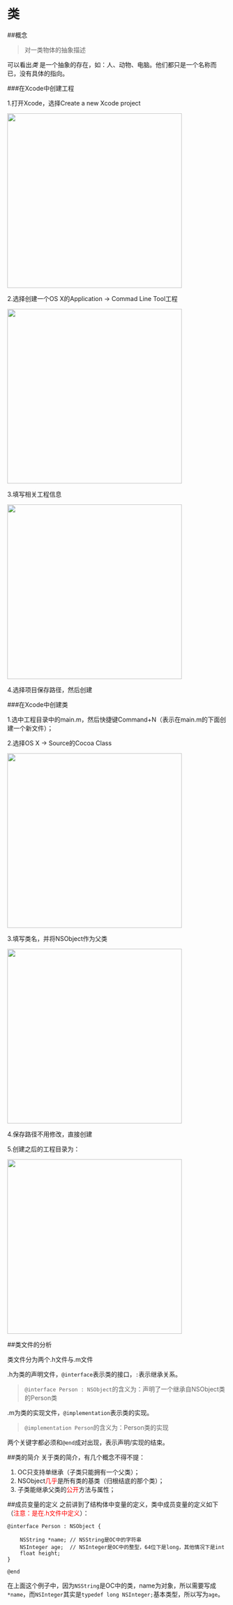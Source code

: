 # 类

##概念

> 对一类物体的抽象描述

可以看出*类* 是一个抽象的存在，如：人、动物、电脑。他们都只是一个名称而已，没有具体的指向。

###在Xcode中创建工程

1.打开Xcode，选择Create a new Xcode project

<image src="./images/class-1.png" width="400px" />

2.选择创建一个OS X的Application -> Commad Line Tool工程

<image src="./images/class-2.png" width="400px" />

3.填写相关工程信息

<image src="./images/class-3.png" width="400px" />

4.选择项目保存路径，然后创建

###在Xcode中创建类

1.选中工程目录中的main.m，然后快捷键Command+N（表示在main.m的下面创建一个新文件）；

2.选择OS X -> Source的Cocoa Class

<image src="./images/class-4.png" width="400px" />

3.填写类名，并将NSObject作为父类

<image src="./images/class-5.png" width="400px" />

4.保存路径不用修改，直接创建

5.创建之后的工程目录为：

<image src="./images/class-6.png" width="400px" />

##类文件的分析

类文件分为两个.h文件与.m文件

.h为类的声明文件，`@interface`表示类的接口，`:`表示继承关系。
> `@interface Person : NSObject`的含义为：声明了一个继承自NSObject类的Person类

.m为类的实现文件，`@implementation`表示类的实现。
> `@implementation Person`的含义为：Person类的实现

两个关键字都必须和`@end`成对出现，表示声明/实现的结束。

##类的简介
关于类的简介，有几个概念不得不提：

1. OC只支持单继承（子类只能拥有一个父类）；
2. NSObject<font color=red>几乎</font>是所有类的基类（归根结底的那个类）；
3. 子类能继承父类的<font color=red>公开</font>方法与属性；

##成员变量的定义
之前讲到了结构体中变量的定义，类中成员变量的定义如下（<font color=red>注意：是在.h文件中定义</font>）：

```
@interface Person : NSObject {
    
    NSString *name; // NSString是OC中的字符串
    NSInteger age;  // NSInteger是OC中的整型，64位下是long，其他情况下是int
    float height;
}

@end
```
在上面这个例子中，因为`NSString`是OC中的类，name为对象，所以需要写成`*name`，而`NSInteger`其实是`typedef long NSInteger;`基本类型，所以写为`age`。
